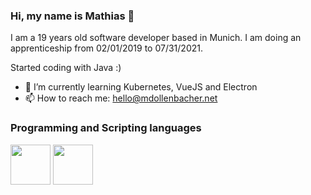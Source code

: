 ### Hi, my name is Mathias 👋

I am a 19 years old software developer based in Munich.
I am doing an apprenticeship from 02/01/2019 to 07/31/2021.

Started coding with Java :)

- 🌱 I’m currently learning Kubernetes, VueJS and Electron
- 📫 How to reach me: hello@mdollenbacher.net

### Programming and Scripting languages

<img src="https://www.flaticon.com/svg/static/icons/svg/226/226777.svg" width=64 height=64>
<img src="https://logodix.com/logo/773715.png" widht=64 height=64>

